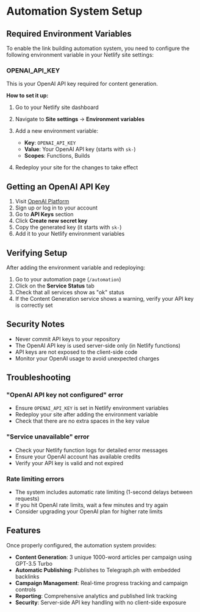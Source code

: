 # Automation System Setup

## Required Environment Variables

To enable the link building automation system, you need to configure the following environment variable in your Netlify site settings:

### OPENAI_API_KEY

This is your OpenAI API key required for content generation.

**How to set it up:**

1. Go to your Netlify site dashboard
2. Navigate to **Site settings** → **Environment variables**
3. Add a new environment variable:
   - **Key**: `OPENAI_API_KEY`
   - **Value**: Your OpenAI API key (starts with `sk-`)
   - **Scopes**: Functions, Builds

4. Redeploy your site for the changes to take effect

## Getting an OpenAI API Key

1. Visit [OpenAI Platform](https://platform.openai.com/)
2. Sign up or log in to your account
3. Go to **API Keys** section
4. Click **Create new secret key**
5. Copy the generated key (it starts with `sk-`)
6. Add it to your Netlify environment variables

## Verifying Setup

After adding the environment variable and redeploying:

1. Go to your automation page (`/automation`)
2. Click on the **Service Status** tab
3. Check that all services show as "ok" status
4. If the Content Generation service shows a warning, verify your API key is correctly set

## Security Notes

- Never commit API keys to your repository
- The OpenAI API key is used server-side only (in Netlify functions)
- API keys are not exposed to the client-side code
- Monitor your OpenAI usage to avoid unexpected charges

## Troubleshooting

### "OpenAI API key not configured" error

- Ensure `OPENAI_API_KEY` is set in Netlify environment variables
- Redeploy your site after adding the environment variable
- Check that there are no extra spaces in the key value

### "Service unavailable" error

- Check your Netlify function logs for detailed error messages
- Ensure your OpenAI account has available credits
- Verify your API key is valid and not expired

### Rate limiting errors

- The system includes automatic rate limiting (1-second delays between requests)
- If you hit OpenAI rate limits, wait a few minutes and try again
- Consider upgrading your OpenAI plan for higher rate limits

## Features

Once properly configured, the automation system provides:

- **Content Generation**: 3 unique 1000-word articles per campaign using GPT-3.5 Turbo
- **Automatic Publishing**: Publishes to Telegraph.ph with embedded backlinks
- **Campaign Management**: Real-time progress tracking and campaign controls
- **Reporting**: Comprehensive analytics and published link tracking
- **Security**: Server-side API key handling with no client-side exposure
